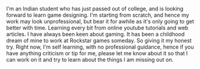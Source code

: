 I'm an Indian student who has just passed out of college, and is looking forward to learn game designing. I'm starting from scratch, and hence my work may look unprofessional, but bear it for awhile as it's only going to get better with time. Learning every bit from online youtube tutorials and web articles. I have always been keen about gaming. It has been a childhood dream of mine to work at Rockstar games someday. So giving it my honest try. Right now, I'm self learning, with no professional guidance, hence if you have anything criticism or tip for me, please let me know about it so that I can work on it and try to learn about the things I am missing out on.
